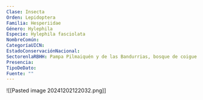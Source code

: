 ```yaml
---
Clase: Insecta
Orden: Lepidoptera
Familia: Hesperiidae
Género: Hylephila
Especie: Hylephila fasciolata
NombreComún: 
CategoríaUICN: 
EstadoConservaciónNacional: 
SectorenlaRBHH: Pampa Pilmaiquén y de las Bandurrias, bosque de coigue
Presencia: 
TipoDeDato: 
Fuente: ""
---
```

![[Pasted image 20241202122032.png]]